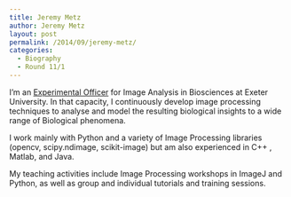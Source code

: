 ```yaml
---
title: Jeremy Metz
author: Jeremy Metz
layout: post
permalink: /2014/09/jeremy-metz/
categories:
  - Biography
  - Round 11/1
---
```

I&#8217;m an <a title="Experimental Officer" href="http://www.exeter.ac.uk/biomedicalhub/team/drjeremymetz/" target="_blank">Experimental Officer</a> for Image Analysis in Biosciences at Exeter University. In that capacity, I continuously develop image processing techniques to analyse and model the resulting biological insights to a wide range of Biological phenomena.

I work mainly with Python and a variety of Image Processing libraries (opencv, scipy.ndimage, scikit-image) but am also experienced in C++ , Matlab, and Java.

My teaching activities include Image Processing workshops in ImageJ and Python, as well as group and individual tutorials and training sessions.